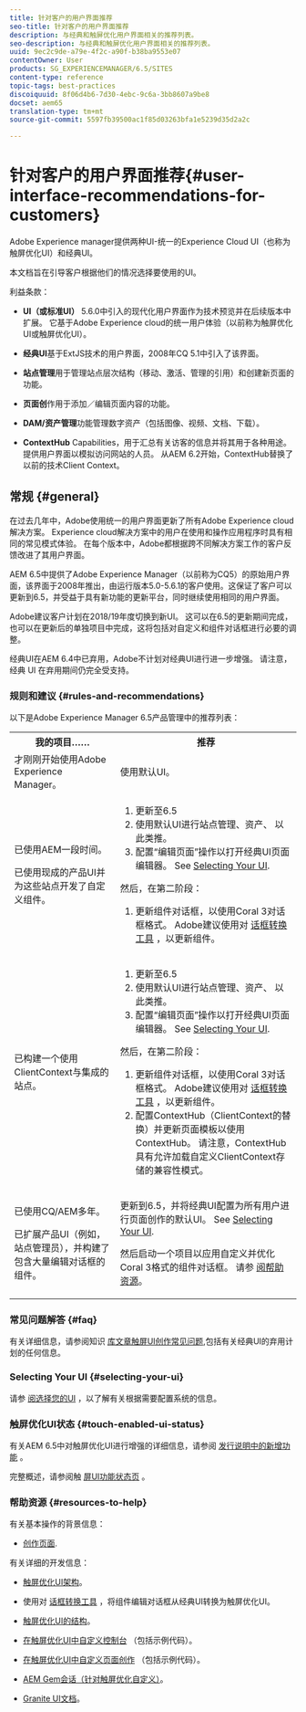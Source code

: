 ```yaml
---
title: 针对客户的用户界面推荐
seo-title: 针对客户的用户界面推荐
description: 与经典和触屏优化用户界面相关的推荐列表。
seo-description: 与经典和触屏优化用户界面相关的推荐列表。
uuid: 9ec2c9de-a79e-4f2c-a90f-b38ba9553e07
contentOwner: User
products: SG_EXPERIENCEMANAGER/6.5/SITES
content-type: reference
topic-tags: best-practices
discoiquuid: 8f06d4b6-7d30-4ebc-9c6a-3bb8607a9be8
docset: aem65
translation-type: tm+mt
source-git-commit: 5597fb39500ac1f85d03263bfa1e5239d35d2a2c

---
```



# 针对客户的用户界面推荐{#user-interface-recommendations-for-customers}

Adobe Experience manager提供两种UI-统一的Experience Cloud UI（也称为触屏优化UI）和经典UI。

本文档旨在引导客户根据他们的情况选择要使用的UI。

利益条款：

* **UI（或标准UI）** 5.6.0中引入的现代化用户界面作为技术预览并在后续版本中扩展。 它基于Adobe Experience cloud的统一用户体验（以前称为触屏优化UI或触屏优化UI）。

* **经典UI**&#x200B;基于ExtJS技术的用户界面，2008年CQ 5.1中引入了该界面。

* **站点管理**&#x200B;用于管理站点层次结构（移动、激活、管理的引用）和创建新页面的功能。

* **页面创**&#x200B;作用于添加／编辑页面内容的功能。

* **DAM/资产管理**&#x200B;功能管理数字资产（包括图像、视频、文档、下载）。

* **ContextHub** Capabilities，用于汇总有关访客的信息并将其用于各种用途。 提供用户界面以模拟访问网站的人员。 从AEM 6.2开始，ContextHub替换了以前的技术Client Context。

## 常规 {#general}

在过去几年中，Adobe使用统一的用户界面更新了所有Adobe Experience cloud解决方案。 Experience cloud解决方案中的用户在使用和操作应用程序时具有相同的常见模式体验。 在每个版本中，Adobe都根据跨不同解决方案工作的客户反馈改进了其用户界面。

AEM 6.5中提供了Adobe Experience Manager（以前称为CQ5）的原始用户界面，该界面于2008年推出，由运行版本5.0-5.6.1的客户使用。这保证了客户可以更新到6.5，并受益于具有新功能的更新平台，同时继续使用相同的用户界面。

Adobe建议客户计划在2018/19年度切换到新UI。 这可以在6.5的更新期间完成，也可以在更新后的单独项目中完成，这将包括对自定义和组件对话框进行必要的调整。

经典UI在AEM 6.4中已弃用，Adobe不计划对经典UI进行进一步增强。 请注意，经典 UI 在弃用期间仍完全受支持。

### 规则和建议 {#rules-and-recommendations}

以下是Adobe Experience Manager 6.5产品管理中的推荐列表：

<table>
 <tbody>
  <tr>
   <th>我的项目……</th>
   <th>推荐</th>
  </tr>
  <tr>
   <td>才刚刚开始使用Adobe Experience Manager。</td>
   <td>使用默认UI。</td>
  </tr>
  <tr>
   <td><p>已使用AEM一段时间。</p> <p>已使用现成的产品UI并为这些站点开发了自定义组件。<br /> </p> </td>
   <td>
    <ol>
     <li>更新至6.5</li>
     <li>使用默认UI进行站点管理、资产、 以此类推。<br /> </li>
     <li>配置“编辑页面”操作以打开经典UI页面编辑器。 See <a href="#selecting-your-ui">Selecting Your UI</a>.</li>
    </ol> <p>然后，在第二阶段：</p>
    <ol>
     <li>更新组件对话框，以使用Coral 3对话框格式。 Adobe建议使用对 <a href="/help/sites-developing/dialog-conversion.md">话框转换工具</a> ，以更新组件。</li>
    </ol> </td>
  </tr>
  <tr>
   <td>已构建一个使用ClientContext与集成的站点。<br /> </td>
   <td>
    <ol>
     <li>更新至6.5</li>
     <li>使用默认UI进行站点管理、资产、 以此类推。</li>
     <li>配置“编辑页面”操作以打开经典UI页面编辑器。 See <a href="#selecting-your-ui">Selecting Your UI</a>.</li>
    </ol> <p>然后，在第二阶段：</p>
    <ol>
     <li>更新组件对话框，以使用Coral 3对话框格式。 Adobe建议使用对 <a href="/help/sites-developing/dialog-conversion.md">话框转换工具</a> ，以更新组件。</li>
     <li>配置ContextHub（ClientContext的替换）并更新页面模板以使用ContextHub。 请注意，ContextHub具有允许加载自定义ClientContext存储的兼容性模式。</li>
    </ol> </td>
  </tr>
  <tr>
   <td><p>已使用CQ/AEM多年。</p> <p>已扩展产品UI（例如，站点管理员），并构建了包含大量编辑对话框的组件。</p> </td>
   <td><p>更新到6.5，并将经典UI配置为所有用户进行页面创作的默认UI。 See <a href="#selecting-your-ui">Selecting Your UI</a>.</p> <p>然后启动一个项目以应用自定义并优化Coral 3格式的组件对话框。 请参 <a href="#resources-to-help">阅帮助资源</a>。<br /> </p> </td>
  </tr>
 </tbody>
</table>

### 常见问题解答 {#faq}

有关详细信息，请参阅知识 [库文章触屏UI创作常见问题](https://helpx.adobe.com/experience-manager/kb/index/touchui_faq.html),包括有关经典UI的弃用计划的任何信息。

### Selecting Your UI {#selecting-your-ui}

请参 [阅选择您的UI](/help/sites-authoring/select-ui.md) ，以了解有关根据需要配置系统的信息。

### 触屏优化UI状态 {#touch-enabled-ui-status}

有关AEM 6.5中对触屏优化UI进行增强的详细信息，请参阅 [发行说明中的新增功能](/help/release-notes/release-notes.md#what-s-new) 。

完整概述，请参阅触 [屏UI功能状态页](/help/release-notes/touch-ui-features-status.md) 。

### 帮助资源 {#resources-to-help}

有关基本操作的背景信息：

* [创作页面](/help/sites-authoring/page-authoring.md).

有关详细的开发信息：

* [触屏优化UI架构](/help/sites-developing/touch-ui-concepts.md)。
* 使用对 [话框转换工具](/help/sites-developing/dialog-conversion.md) ，将组件编辑对话框从经典UI转换为触屏优化UI。

* [触屏优化UI的结构](/help/sites-developing/touch-ui-structure.md)。

* [在触屏优化UI中自定义控制台](/help/sites-developing/customizing-consoles-touch.md) （包括示例代码）。

* [在触屏优化UI中自定义页面创作](/help/sites-developing/customizing-page-authoring-touch.md) （包括示例代码）。

* [AEM Gem会话（针对触屏优化自定义）](https://docs.adobe.com/content/ddc/en/gems/user-interface-customization-for-aem-6.html)。
* [Granite UI文档](https://helpx.adobe.com/experience-manager/6-5/sites/developing/using/reference-materials/granite-ui/api/index.html)。

